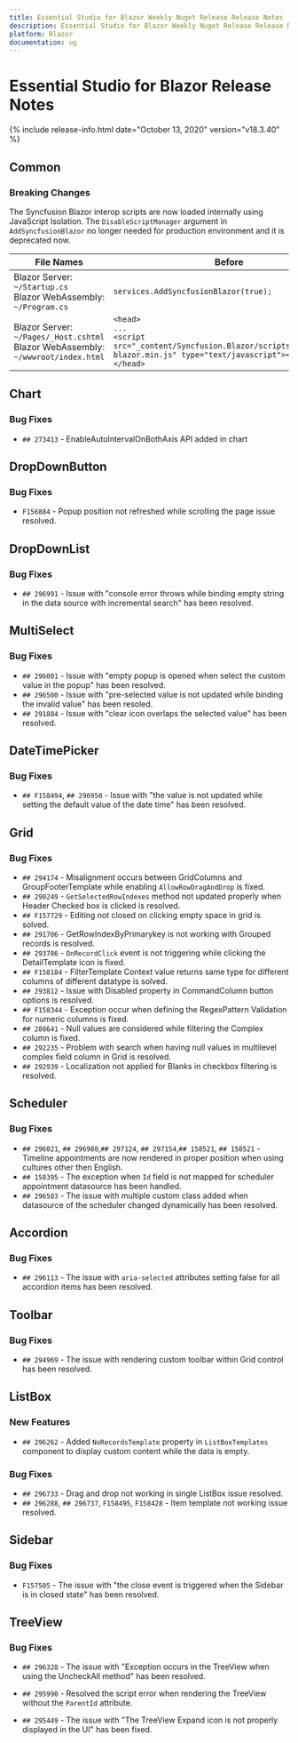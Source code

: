 ```yaml
---
title: Essential Studio for Blazor Weekly Nuget Release Release Notes  
description: Essential Studio for Blazor Weekly Nuget Release Release Notes  
platform: Blazor
documentation: ug
---
```


# Essential Studio for Blazor  Release Notes  

{% include release-info.html date="October 13, 2020"  version="v18.3.40" %} 


##  Common

###    Breaking Changes

The Syncfusion Blazor interop scripts are now loaded internally using JavaScript Isolation. The `DisableScriptManager` argument in `AddSyncfusionBlazor` no longer needed for production environment and it is deprecated now.

|File Names|Before|Now|
|-------|-------|-------|
|Blazor Server: `~/Startup.cs` <br> Blazor WebAssembly: `~/Program.cs`|`services.AddSyncfusionBlazor(true);`|// DisableScriptManager argument is deprecated <br> `services.AddSyncfusionBlazor();`|
|Blazor Server: `~/Pages/_Host.cshtml` <br> Blazor WebAssembly: `~/wwwroot/index.html`|`<head>`<br>`...`<br>`<script src="_content/Syncfusion.Blazor/scripts/syncfusion-blazor.min.js" type="text/javascript"></script>`<br>`</head>`|// The manual script or CDN script reference not required.<br>`<head>`<br>`...`<br>`</head>`|

##  Chart

###    Bug Fixes

- `## 273413` - EnableAutoIntervalOnBothAxis API added in chart

##  DropDownButton

###    Bug Fixes

- `F156884` - Popup position not refreshed while scrolling the page issue resolved.

##  DropDownList

###    Bug Fixes

- `## 296991` - Issue with "console error throws while binding empty string in the data source with incremental search" has been resolved.

##  MultiSelect

###    Bug Fixes

- `## 296001` - Issue with "empty popup is opened when select the custom value in the popup" has been resolved.
- `## 296500` - Issue with "pre-selected value is not updated while binding the invalid value" has been resoled.
- `## 291884` - Issue with "clear icon overlaps the selected value" has been resolved.

##  DateTimePicker

###    Bug Fixes

- `## F158494`, `## 296950` - Issue with "the value is not updated while setting the default value of the date time" has been resolved.

##  Grid

###    Bug Fixes

- `## 294174` - Misalignment occurs between GridColumns and GroupFooterTemplate while enabling `AllowRowDragAndDrop` is fixed.
- `## 290249` - `GetSelectedRowIndexes` method not updated properly when Header Checked box is clicked is resolved.
- `## F157729` - Editing not closed on clicking empty space in grid is solved.
- `## 291706` - GetRowIndexByPrimarykey is not working with Grouped records is resolved.
- `## 293786` - `OnRecordClick` event is not triggering while clicking the DetailTemplate icon is fixed.
- `## F158184` - FilterTemplate Context value returns same type for different columns of different datatype is solved.
- `## 293812` - Issue with Disabled property in CommandColumn button options is resolved.
- `## F158344` - Exception occur when defining the RegexPattern Validation for numeric columns is fixed.
- `## 288641` - Null values are considered while filtering the Complex column is fixed.
- `## 292235` - Problem with search when having null values in multilevel complex field column in Grid is resolved.
- `## 292939` - Localization not applied for Blanks in checkbox filtering is resolved.

##  Scheduler

###    Bug Fixes

- `## 296021`, `## 296980`,`## 297124`, `## 297154`,`## 158521`, `## 158521` - Timeline appointments are now rendered in proper position when using cultures other then English.
- `## 158395` - The exception when `Id` field is not mapped for scheduler appointment datasource has been handled.
- `## 296583` - The issue with multiple custom class added when datasource of the scheduler changed dynamically has been resolved.

##  Accordion

###    Bug Fixes

- `## 296113` - The issue with `aria-selected` attributes setting false for all accordion items has been resolved.

##  Toolbar

###    Bug Fixes

- `## 294969` - The issue with rendering custom toolbar within Grid control has been resolved.

##  ListBox

###    New Features

- `## 296262` - Added `NoRecordsTemplate` property in `ListBoxTemplates` component to display custom content while the data is empty.

###    Bug Fixes

- `## 296733` - Drag and drop not working in single ListBox issue resolved.
- `## 296288`, `## 296737`, `F158495`, `F158428` - Item template not working issue resolved.

##  Sidebar

###    Bug Fixes

- `F157505` - The issue with "the close event is triggered when the Sidebar is in closed state" has been resolved.

##  TreeView

###    Bug Fixes

- `## 296328` - The issue with "Exception occurs in the TreeView when using the UncheckAll method" has been resolved.

- `## 295990` - Resolved the script error when rendering the TreeView without the `ParentId` attribute.

- `## 295449` - The issue with "The TreeView Expand icon is not properly displayed in the UI" has been fixed. 

